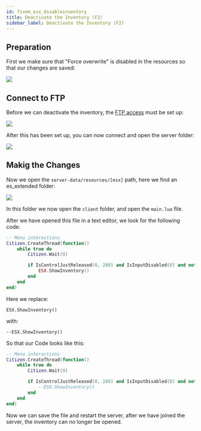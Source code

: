 ```yaml
---
id: fivem_esx_disableinventory
title: Deactivate the Inventory (F2)
sidebar_label: Deactivate the Inventory (F2)
---
```


## Preparation

First we make sure that "Force overwrite" is disabled in the resources so that our changes are saved:

![](https://screensaver01.zap-hosting.com/index.php/s/NXnmWJgJd8DW7Sf/preview)


## Connect to FTP

Before we can deactivate the inventory, the [FTP access](gameserver_ftpaccess.md) must be set up:

![](https://screensaver01.zap-hosting.com/index.php/s/PkowAdzot9tjZeY/preview)

After this has been set up, you can now connect and open the server folder:

![](https://screensaver01.zap-hosting.com/index.php/s/omjKDgFcn64rRMF/preview)


## Makig the Changes

Now we open the `server-data/resources/[esx]` path, here we find an es_extended folder:

![](https://screensaver01.zap-hosting.com/index.php/s/w4y7sPz5NmDD2Jw/preview)

In this folder we now open the `client` folder, and open the `main.lua` file.

After we have opened this file in a text editor, we look for the following code:

```Lua
-- Menu interactions
Citizen.CreateThread(function()
	while true do
		Citizen.Wait(0)

		if IsControlJustReleased(0, 289) and IsInputDisabled(0) and not isDead and not ESX.UI.Menu.IsOpen('default', 'es_extended', 'inventory') then
			ESX.ShowInventory()
		end
	end
end)
```

Here we replace:

`ESX.ShowInventory()`

with:

`--ESX.ShowInventory()`

So that our Code looks like this:

```Lua
-- Menu interactions
Citizen.CreateThread(function()
	while true do
		Citizen.Wait(0)

		if IsControlJustReleased(0, 289) and IsInputDisabled(0) and not isDead and not ESX.UI.Menu.IsOpen('default', 'es_extended', 'inventory') then
			--ESX.ShowInventory()
		end
	end
end)
```


Now we can save the file and restart the server, after we have joined the server, the inventory can no longer be opened.